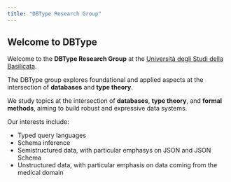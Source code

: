```yaml
---
title: "DBType Research Group"
---
```


## Welcome to DBType

Welcome to the **DBType Research Group** at the [Università degli Studi della Basilicata](https://www.unibas.it/).

The DBType group explores foundational and applied aspects at the intersection of **databases** and **type theory**.

We study topics at the intersection of **databases**, **type theory**, and **formal methods**, aiming to build robust and expressive data systems.

Our interests include:
- Typed query languages
- Schema inference
- Semistructured data, with particular emphasys on JSON and JSON Schema
- Unstructured data, with particular emphasis on data coming from the medical domain


